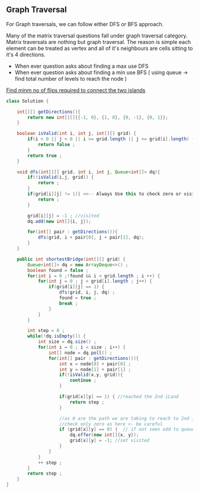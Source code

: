 ## Graph Traversal

For Graph traversals, we can follow either DFS or BFS approach.

Many of the matrix traversal questions fall under graph traversal category.
Matrix traversals are nothing but graph traversal. The reason is simple each element can be treated as vertex and all of it's neighbours are cells sitting to it's 4 directions.

- When ever question asks about finding a max use DFS
- When ever question asks about finding a min use BFS ( using queue -> find total number of levels to reach the node )


[Find minm no of flips required to connect the two islands](https://leetcode.com/problems/shortest-bridge)

```java
class Solution {

    int[][] getDirections(){
        return new int[][]{{-1, 0}, {1, 0}, {0, -1}, {0, 1}};
    }

    boolean isValid(int i, int j, int[][] grid) {
        if(i < 0 || j < 0 || i >= grid.length || j >= grid[i].length) {
            return false ;
        }
        return true ;
    }

    void dfs(int[][] grid, int i, int j, Queue<int[]> dq){
        if(!isValid(i,j, grid)) {
            return ;
        }
        if(grid[i][j] != 1){ <<-- Always Use this to check zero or visited
            return ;
        }

        grid[i][j] = -1 ; //visited
        dq.add(new int[]{i, j});

        for(int[] pair : getDirections()){
            dfs(grid, i + pair[0], j + pair[1], dq);
        }
    }

    public int shortestBridge(int[][] grid) {
        Queue<int[]> dq = new ArrayDeque<>() ;
        boolean found = false ;
        for(int i = 0 ;!found && i < grid.length ; i ++) {
            for(int j = 0 ; j < grid[i].length ; j++) {
                if(grid[i][j] == 1) {
                    dfs(grid, i, j, dq) ;
                    found = true ;
                    break ;
                }
            }
        }

        int step = 0 ;
        while(!dq.isEmpty()) {
            int size = dq.size() ;
            for(int i = 0 ; i < size ; i++) {
                int[] node = dq.poll() ;
                for(int[] pair : getDirections()){
                    int x = node[0] + pair[0] ;
                    int y = node[1] + pair[1] ;
                    if(!isValid(x,y, grid)){
                        continue ;
                    }

                    if(grid[x][y] == 1) { //reached the 2nd iLand
                        return step ;
                    }

                    //as 0 are the path we are taking to reach to 2nd iland
                    //check only zero as here <- be careful
                    if (grid[x][y] == 0) {  // if not seen add to queue
                        dq.offer(new int[]{x, y});
                        grid[x][y] = -1; //set visited
                    }
                }
            }
            ++ step ;
        }
        return step ;
    }
}
```
